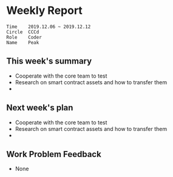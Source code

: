 # Weekly Report 
```
Time	2019.12.06 ~ 2019.12.12
Circle	CCCd
Role	Coder
Name	Peak
```
## This week's summary
-  Cooperate with the core team to test
-  Research on smart contract assets and how to transfer them
-  

## Next week's plan

- Cooperate with the core team to test
- Research on smart contract assets and how to transfer them
- 

## Work Problem Feedback
- None

